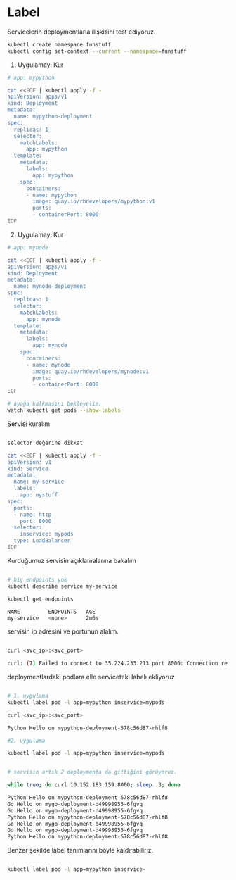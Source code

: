 # Label

Servicelerin deploymentlarla ilişkisini test ediyoruz.

```sh
kubectl create namespace funstuff
kubectl config set-context --current --namespace=funstuff
```

1. Uygulamayı Kur

```sh
# app: mypython

cat <<EOF | kubectl apply -f -
apiVersion: apps/v1
kind: Deployment
metadata:
  name: mypython-deployment
spec:
  replicas: 1
  selector:
    matchLabels:
      app: mypython
  template:
    metadata:
      labels:
        app: mypython
    spec:
      containers:
      - name: mypython
        image: quay.io/rhdevelopers/mypython:v1
        ports:
        - containerPort: 8000
EOF

```

2. Uygulamayı Kur

```sh
# app: mynode

cat <<EOF | kubectl apply -f -
apiVersion: apps/v1
kind: Deployment
metadata:
  name: mynode-deployment
spec:
  replicas: 1
  selector:
    matchLabels:
      app: mynode
  template:
    metadata:
      labels:
        app: mynode
    spec:
      containers:
      - name: mynode
        image: quay.io/rhdevelopers/mynode:v1
        ports:
        - containerPort: 8000
EOF

# ayağa kalkmasını bekleyelim. 
watch kubectl get pods --show-labels
```

Servisi kuralım

```sh

selector değerine dikkat

cat <<EOF | kubectl apply -f -
apiVersion: v1
kind: Service
metadata:
  name: my-service
  labels:
    app: mystuff
spec:
  ports:
  - name: http
    port: 8000
  selector:
    inservice: mypods
  type: LoadBalancer
EOF
```

Kurduğumuz servisin açıklamalarına bakalım

```sh

# hiç endpoints yok
kubectl describe service my-service

kubectl get endpoints

NAME         ENDPOINTS   AGE
my-service   <none>      2m6s
```

servisin ip adresini ve portunun alalım. 

```sh

curl <svc_ip>:<svc_port>

curl: (7) Failed to connect to 35.224.233.213 port 8000: Connection refused

```

deploymentlardaki podlara elle serviceteki labelı ekliyoruz

```sh

# 1. uygulama
kubectl label pod -l app=mypython inservice=mypods

curl <svc_ip>:<svc_port>

Python Hello on mypython-deployment-578c56d87-rhlf8

#2. uygulama

kubectl label pod -l app=mypython inservice=mypods


# servisin artık 2 deploymenta da gittiğini görüyoruz.

while true; do curl 10.152.183.159:8000; sleep .3; done

Python Hello on mypython-deployment-578c56d87-rhlf8
Go Hello on mygo-deployment-d49998955-6fgvq
Go Hello on mygo-deployment-d49998955-6fgvq
Python Hello on mypython-deployment-578c56d87-rhlf8
Go Hello on mygo-deployment-d49998955-6fgvq
Go Hello on mygo-deployment-d49998955-6fgvq
Python Hello on mypython-deployment-578c56d87-rhlf8

```

Benzer şekilde label tanımlarını böyle kaldırabiliriz.

```sh

kubectl label pod -l app=mypython inservice-

```

